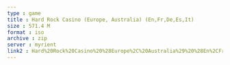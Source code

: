 ```yaml
---
type : game
title : Hard Rock Casino (Europe, Australia) (En,Fr,De,Es,It)
size : 571.4 M
format : iso
archive : zip
server : myrient
link2 : Hard%20Rock%20Casino%20%28Europe%2C%20Australia%29%20%28En%2CFr%2CDe%2CEs%2CIt%29
---
```

